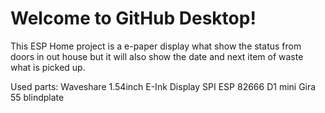 # Welcome to GitHub Desktop!
This ESP Home project is a e-paper display what show the status from doors in out house but it will also show the date and next item of waste what is picked up.

Used parts:
Waveshare 1.54inch E-Ink Display SPI 
ESP 82666 D1 mini
Gira 55 blindplate

 

